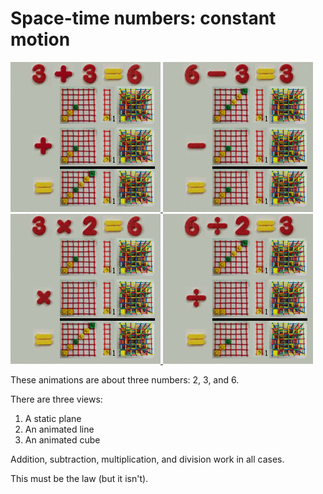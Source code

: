# Space-time numbers: constant motion

<a class="fancybox-button" rel="fancybox-button"
href="../../img/dynamic_d3_m_plus_600.gif"
title="space-time numbers in motion, plus">
    <img src="../../img/dynamic_d3_m_plus_240.gif" alt="" />
</a>
<a class="fancybox-button" rel="fancybox-button"
href="../../img/dynamic_d3_m_minus_600.gif"
title="space-time numbers in motion, minus">
    <img src="../../img/dynamic_d3_m_minus_240.gif" alt="" />
</a>
<a class="fancybox-button" rel="fancybox-button"
href="../../img/dynamic_d3_m_times_600.gif" 
title="space-time numbers in motion, multiplication">
    <img src="../../img/dynamic_d3_m_times_240.gif" alt="" />
</a>
<a class="fancybox-button" rel="fancybox-button"
href="../../img/dynamic_d3_m_div_600.gif" 
title="space-time numbers in motion, division">
    <img src="../../img/dynamic_d3_m_div_240.gif" alt="" />
</a>

These animations are about three numbers: 2, 3, and 6.

There are three views:

1. A static plane
1. An animated line
1. An animated cube

Addition, subtraction, multiplication, and division work in all cases.

This must be the law (but it isn't).
